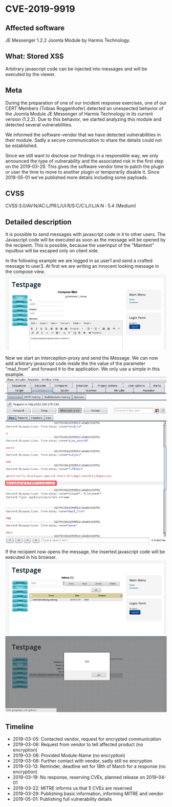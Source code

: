 # CVE-2019-9919

## Affected software
JE Messenger 1.2.2 Joomla Module by Harmis Technology.

## What: Stored XSS
Arbitrary javascript code can be injected into messages and will be executed by the viewer.

## Meta
During the preparation of one of our incident response exercises, one of our CERT Members (Tobias Roggenhofer) detected an unexpected behavior of the Joomla Module JE Messenger of Harmis Technology in its current version (1.2.2). Due to this behavior, we started analyzing this module and detected several vulnerabilities.

We informed the software-vendor that we have detected vulnerabilities in their module. Sadly a secure communication to share the details could not be established.

Since we still want to disclose our findings in a responsible way, we only announced the type of vulnerability and the associated risk in the first step on the 2019-03-29. This gives the software vendor time to patch the plugin or user the time to move to another plugin or temporarily disable it. Since 2019-05-01 we've published more details including some payloads.

## CVSS
CVSS:3.0/AV:N/AC:L/PR:L/UI:R/S:C/C:L/I:L/A:N : 5.4 (Medium)

## Detailed description
It is possible to send messages with javascript code in it to other users. The Javascript code will be executed as soon as the message will be opened by the recipient. This is possible, because the userinput of the "Maintext" inputbox will be escaped only on client side.

In the following example we are logged in as user1 and send a crafted message to user3. 
At first we are writing an innocent looking message in the compose view.
![Creation of an normal message](/CVEs/CVE-2019-9919_1.png)

Now we start an interception-proxy and send the Message. We can now add arbitrary javascript code inside the the value of the parameter "mail_from" and forward it to the application. We only use a simple <script>alert("XSS");</script> in this example.
![Crafting a message with javascript code in it](/CVEs/CVE-2019-9919_2.png)

If the recipient now opens the message, the inserted javascript code will be executed in his browser.
![The crafted message in the inbox of user3](/CVEs/CVE-2019-9919_3.png)
![XSS alertbox by opening the message](/CVEs/CVE-2019-9919_4.png)


## Timeline
* 2019-03-05: Contacted vendor, request for encrypted communication
* 2019-03-06: Request from vendor to tell affected product (no encryption)
* 2019-03-06: Provided Module-Name (no encryption)
* 2019-03-06: Further contact with vendor, sadly still no encryption
* 2019-03-13: Reminder, deadline set for 18th of March for a response (no encryption)
* 2019-03-19: No response, reserving CVEs, planned release on 2019-04-01
* 2019-03-22: MITRE informs us that 5 CVEs are reserved 
* 2019-03-29: Publishing basic information, informing MITRE and vendor
* 2019-05-01: Publishing full vulnerability details
